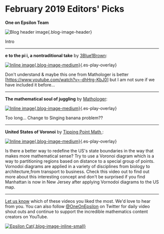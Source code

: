 # February 2019 Editors' Picks

**One on Epsilon Team**

![Blog header image](https://es-app.com/assets/mrmr19.jpg){.blog-image-header}

Intro

---
**e to the pi i, a nontraditional take** by [3Blue1Brown](https://www.youtube.com/channel/UCYO_jab_esuFRV4b17AJtAw): 

[![Inline image](https://i.ytimg.com/vi/F_0yfvm0UoU/mqdefault.jpg
){.blog-image-medium}](https://epsilonstream.com/video/vm0uou/){.es-play-overlay}



Don't understand & maybe this one from Mathologer is better [<https://www.youtube.com/watch?v=-dhHrg-KbJ0>] but I am not sure if we have included it before...

---
**The mathematical soul of juggling** by [Mathologer](https://www.youtube.com/channel/UC1_uAIS3r8Vu6JjXWvastJg): 

[![Inline image](https://i.ytimg.com/vi/VsQ-OPIZ5kg/mqdefault.jpg
){.blog-image-medium}](https://epsilonstream.com/video/piz5kg/){.es-play-overlay}



Too long... Change to Singing banana problem??



---
**United States of Voronoi** by [Tipping Point Math
](https://www.youtube.com/channel/UCjwOWaOX-c-NeLnj_YGiNEg): 

[![Inline image](https://i.ytimg.com/vi/b_uvofsYl9s/mqdefault.jpg
){.blog-image-medium}](https://epsilonstream.com/video/fsyl9s/){.es-play-overlay}



Is there a better way to redefine the US's state boundaries in the way that makes more mathematical sense? Try to use a Voronoi diagram which is a way to partitioning regions based on distance to a special group of points. Vornodoi diagrams are applied in a variety of disciplines from biology to architecture,from transport to business. Check this video out to find out more about this interesting concept and don't be surprised if you find Manhattan is now in New Jersey after applying Vornodoi diagrams to the US map.  

---

[Let us know](https://oneonepsilon.com/contact-us/) which of these videos you liked the most. We'd love to hear from you. You can also follow [@OneOnEpsilon](https://twitter.com/oneonepsilon) on Twitter for daily video shout outs and continue to support the incredible mathematics content creators on YouTube.

[![Epsilon Cat](https://es-app.com/blog-assets/epsilonCat.jpg){.blog-image-inline-small}](https://www.youtube.com/watch?v=7zZhs3nMYKw)